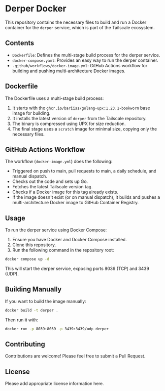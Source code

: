 # Derper Docker

This repository contains the necessary files to build and run a Docker container for the `derper` service, which is part of the Tailscale ecosystem.

## Contents

- `Dockerfile`: Defines the multi-stage build process for the derper service.
- `docker-compose.yaml`: Provides an easy way to run the derper container.
- `.github/workflows/docker-image.yml`: GitHub Actions workflow for building and pushing multi-architecture Docker images.

## Dockerfile

The Dockerfile uses a multi-stage build process:

1. It starts with the `ghcr.io/bariiss/golang-upx:1.23.1-bookworm` base image for building.
2. It installs the latest version of `derper` from the Tailscale repository.
3. The binary is compressed using UPX for size reduction.
4. The final stage uses a `scratch` image for minimal size, copying only the necessary files.

## GitHub Actions Workflow

The workflow (`docker-image.yml`) does the following:

- Triggered on push to main, pull requests to main, a daily schedule, and manual dispatch.
- Checks out the code and sets up Go.
- Fetches the latest Tailscale version tag.
- Checks if a Docker image for this tag already exists.
- If the image doesn't exist (or on manual dispatch), it builds and pushes a multi-architecture Docker image to GitHub Container Registry.

## Usage

To run the derper service using Docker Compose:

1. Ensure you have Docker and Docker Compose installed.
2. Clone this repository.
3. Run the following command in the repository root:

```bash
docker compose up -d
```

This will start the derper service, exposing ports 8039 (TCP) and 3439 (UDP).

## Building Manually

If you want to build the image manually:

```bash
docker build -t derper .
```

Then run it with:

```bash
docker run -p 8039:8039 -p 3439:3439/udp derper
```

## Contributing

Contributions are welcome! Please feel free to submit a Pull Request.

## License

Please add appropriate license information here.